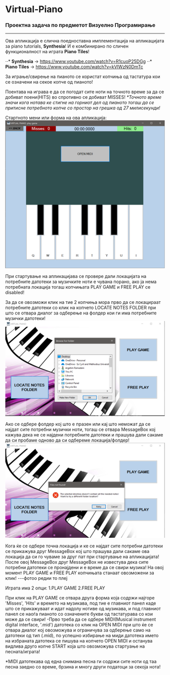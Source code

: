 # Virtual-Piano
### Проектна задача по предметот Визуелно Програмирање
***
Ова апликација е слична поедноставна имплементација на апликацијата за piano tutorials, **Synthesia**! И е комбинирано по сличен функционалност на играта **Piano Tiles**!

⋅⋅* **Synthesia** -> https://www.youtube.com/watch?v=R1cuoP25DGg
⋅⋅* **Piano Tiles** -> https://www.youtube.com/watch?v=kVIWzN0DmTc

За играње/свирење на пианото се користат копчиња од тастатура кои се означени на секое копче од пианото!

Поентава на играва е да се погодат сите ноти на точното време за да се добиват поени(HITS) во спротивно се добиват MISSES!
_*Точното време значи кога нотава ке стигне на горниот дел од пианото тогаш да се притисне потребното копче со простор на грешка од 27 милисекунди!_

Стартното мени или форма на ова апликација:
![alt text](https://github.com/ArgDevIO/Virtual-Piano/blob/master/VirtualPianoApp/Screenshots/PlayGame_startno.PNG "Start Menu Form")


При стартување на апликацијава се провере дали локацијата на потребните датотеки за музичките ноти е чувана порано, ако ја нема потребната локација тогаш копчињата PLAY GAME и FREE PLAY се disabled!

За да се овозможи клик на тие 2 копчиња мора прво да се локацираат потребните датотеки со клик на копчето LOCATE NOTES FOLDER при што се отвара диалог за одберење на фолдер кои ги има потребните музички датотеки!
![alt text](https://github.com/ArgDevIO/Virtual-Piano/blob/master/VirtualPianoApp/Screenshots/LocateFolderDialog.PNG "Locate Notes Folder Dialog")

Ако се одбере фолдер кој што е празен или кај што неможат да се најдат сите потребни музички ноти, тогаш се отвара MessageBox кој кажува дека не се најдени потребните датотеки и прашува дали сакаме да си пробаме одново да си одбереме локација/фолдер!
![alt text](https://github.com/ArgDevIO/Virtual-Piano/blob/master/VirtualPianoApp/Screenshots/Files%20not%20found%20error%20message.PNG "Notes not found!")

Кога ќе се одбере точна локација и ке се најдат сите потребни датотеки се прикажува друг MessageBox кој што прашува дали сакаме ова локација да си го чуваме за друг пат при стартување на апликацијата!
После овој MessageBox друг MessageBox не известува дека сите потребни датотеки се пронајдени и е време да се свири музика!
На овој момент PLAY GAME и FREE PLAY копчињата станаат овозможени за клик!
---фотоо редии то плеј

Играта има 2 опци:
1.PLAY GAME
2.FREE PLAY

При клик на PLAY GAME се отвара друга форма која содржи најгоре 'Misses', 'Hits' и времето на музикава, под тие е главниот панел каде што се прикажуваат и идат надолу нотиве од музикава, и под главниот панел се наоѓа пианото со означените букви од тастатурава со кои може да се свири!
-Прво треба да се одбере MIDI(Мusical instrument digital interface, '.mid') датотека со клик на OPEN MIDI при што ќе се отвара диалог кој овозможува и ограничува за одберење само на датотеки од тип (.mid), по успешно избирање на миди датотека името на избраната датотека се пишува на копчето OPEN MIDI и останува видлива друго копче START која што овозможува стартуање на песната/играта!



*MIDI датотекава од една снимана песна ги содржи сите ноти од таа песна заедно со време, брзина и многу други податоци за секоја нота!

